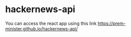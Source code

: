 # hackernews-api

You can access the react app using this link 
https://prem-minister.github.io/hackernews-api/
